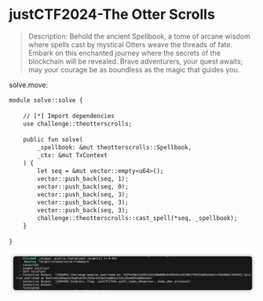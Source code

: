 # justCTF2024-The Otter Scrolls

> Description: Behold the ancient Spellbook, a tome of arcane wisdom where spells cast by mystical Otters weave the threads of fate. Embark on this enchanted journey where the secrets of the blockchain will be revealed. Brave adventurers, your quest awaits; may your courage be as boundless as the magic that guides you.

solve.move:
```move
module solve::solve {

    // [*] Import dependencies
    use challenge::theotterscrolls;

    public fun solve(
        _spellbook: &mut theotterscrolls::Spellbook,
        _ctx: &mut TxContext
    ) {
        let seq = &mut vector::empty<u64>();
        vector::push_back(seq, 1);
        vector::push_back(seq, 0);
        vector::push_back(seq, 3);
        vector::push_back(seq, 3);
        vector::push_back(seq, 3);
        challenge::theotterscrolls::cast_spell(*seq, _spellbook);
    }

}
```

![](./images/1.png)